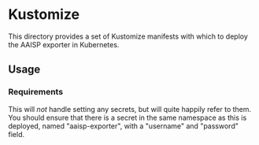 # Kustomize

This directory provides a set of Kustomize manifests with which to deploy the
AAISP exporter in Kubernetes.

## Usage

### Requirements

This will _not_ handle setting any secrets, but will quite happily refer to
them. You should ensure that there is a secret in the same namespace as this is
deployed, named "aaisp-exporter", with a "username" and "password" field.
